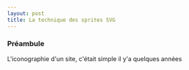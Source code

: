 ```yaml
---
layout: post
title: La technique des sprites SVG
---
```


### Préambule

L'iconographie d'un site, c'était simple il y'a quelques années
